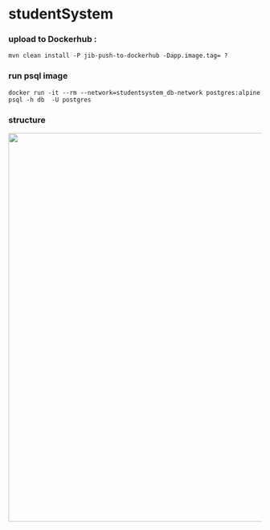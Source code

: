# studentSystem

### upload to Dockerhub :
``` mvn clean install -P jib-push-to-dockerhub -Dapp.image.tag= ? ```

### run psql image
``` docker run -it --rm --network=studentsystem_db-network postgres:alpine psql -h db  -U postgres ```

### structure
<img width="773" alt="" src="./image/structure_1.png">

